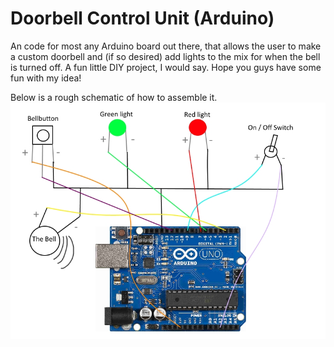 # Doorbell Control Unit (Arduino)
An code for most any Arduino board out there, that allows the user to make a custom doorbell and (if so desired) add lights to the mix
for when the bell is turned off. A fun little DIY project, I would say. 
Hope you guys have some fun with my idea!

Below is a rough schematic of how to assemble it.
![Sorry, this image cant be viewed :/ ](https://github.com/Vinylwalk3r/Doorbell_Control_Unit/blob/master/Schematic.jpg?raw=true "Title")
